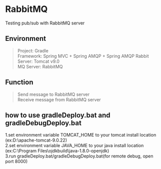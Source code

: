 # RabbitMQ  
Testing pub/sub with RabbitMQ server   
  
## Environment  
 > Project: Gradle  
 > Framework: Spring MVC + Spring AMQP + Spring AMQP Rabbit  
 > Server: Tomcat v9.0  
 > MQ Server: RabbitMQ  
  
## Function  
 > Send message to RabbitMQ server  
 > Receive message from RabbitMQ server  
  
## how to use gradleDeploy.bat and gradleDebugDeploy.bat  
 1.set environment variable TOMCAT_HOME to your tomcat install location (ex:D:\apache-tomcat-9.0.22)  
 2.set environment variable JAVA_HOME to your java install location (ex:C:\Program Files\ojdkbuild\java-1.8.0-openjdk)  
 3.run gradleDeploy.bat/gradleDebugDeploy.bat(for remote debug, open port 8000)
 
